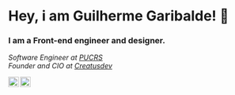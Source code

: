 # Hey, i am Guilherme Garibalde! 👋
### I am a Front-end engineer and designer.
*Software Engineer at [PUCRS](https://www.pucrs.br/)*
</br>
*Founder and CIO at [Creatusdev](https://github.com/Creatus-Desenvolvimento-de-Solucoes)*

<a href="https://www.instagram.com/guigaribalde/"><img align="left" src="https://raw.githubusercontent.com/yushi1007/yushi1007/main/images/linkedin.svg" alt="Yu Shi | LinkedIn" width="21px"/></a>
<a href="https://www.linkedin.com/in/guilherme-garibaldi-738643175/"><img align="left" src="https://raw.githubusercontent.com/yushi1007/yushi1007/main/images/instagram.svg" alt="Yu Shi | Instagram" width="21px"/></a>
</br>
